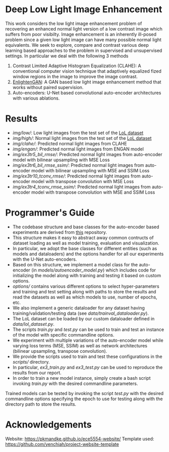 # Deep Low Light Image Enhancement

This work considers the low light image enhancement problem of recovering an enhanced normal light version of a low contrast image which suffers from poor visibilty.
Image enhancement is an inherently ill-posed problem since a given low light image can have many possible normal light equivalents.
We seek to explore, compare and contrast various deep learning based approaches to the problem in supervised and unsupervised settings.
In particular we deal with the following 3 methods

1. Contrast Limited Adaptive Histogram Equalization (CLAHE): A conventional computer vision technique that adaptively equalized fized window regions in the image to improve the image contrast.
2. [EnlightenGAN](https://arxiv.org/abs/1906.06972): A GAN based low light image enhancement method that works without paired supervision.
3. Auto-encoders: U-Net based convolutional auto-encoder architectures with various ablations. 

# Results

* *img/low/*: Low light images from the test set of the [LoL dataset](https://drive.google.com/open?id=157bjO1_cFuSd0HWDUuAmcHRJDVyWpOxB)
* *img/high/*: Normal light images from the test set of the [LoL dataset](https://drive.google.com/open?id=157bjO1_cFuSd0HWDUuAmcHRJDVyWpOxB)
* *img/clahe/*: Predicted normal light images from CLAHE
* *img/engan/*: Predicted normal light images from ENGAN model
* *img/ex3tr5_bil_rmse/*: Predicted normal light images from auto-encoder model with bilinear upsampling with MSE Loss
* *img/ex3tr6_bil_rmse_ssim/*: Predicted normal light images from auto-encoder model with bilinear upsampling with MSE and SSIM  Loss
* *img/ex3tr10_tconv_rmse/*: Predicted normal light images from auto-encoder model with transpose convolution with MSE Loss
* *img/ex3tr4_tconv_rmse_ssim/*: Predicted normal light images from auto-encoder model with transpose convolution with MSE and SSIM Loss

# Programmer's Guide

* The codebase structure and base classes for the auto-encoder based experiments are derived from [this](https://github.com/junyanz/pytorch-CycleGAN-and-pix2pix) repository.
* This structure makes it easy to abstract away common contructs of dataset loading as well as model training, evaluation and visualization.
* In particular, we adopt the base classes for different entities (such as models and dataloaders) and the options handler for all our experiments with the U-Net auto-encoders.
* Based on this structure, we implement a model class for the auto-encoder (in *models/autoencoder\_model.py*) which includes code for initializing the model along with training and testing it based on custom options.
* *options/* contains various different options to select hyper-parameters and training and test setting along with paths to store the results and read the datasets as well as which models to use, number of epochs, etc.
* We also implement a generic dataloader for any dataset having training/validation/testing data (see *data/trainval\_dataloader.py*).
* The LoL dataset can be loaded by our custom dataloader defined in *data/lol\_dataset.py*.
* The scripts *train.py* and *test.py* can be used to train and test an instance of the model with specific commandline options.
* We experiment with multiple variations of the auto-encoder model while varying loss terms (MSE, SSIM) as well as network architectures (bilinear upsampling, transpose convolution).
* We provide the scripts used to train and test these configurations in the *scripts/* directory.
* In particular, *ex3\_train.py* and *ex3\_test.py* can be used to reproduce the results from our report.
* In order to train a new model instance, simply create a bash script invoking *train.py* with the desired commandline parameters.

Trained models can be tested by invoking the script *test.py* with the desired commandline options specifying the epoch to use for testing along with the directory path to store the results.

# Acknowledgements

Website: https://pkmandke.github.io/ece5554-website/
Template used: https://github.com/yenchiah/project-website-template